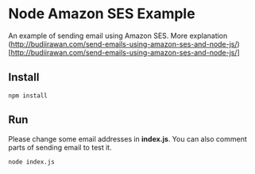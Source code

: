 Node Amazon SES Example
================================
An example of sending email using Amazon SES. More explanation (http://budiirawan.com/send-emails-using-amazon-ses-and-node-js/)[http://budiirawan.com/send-emails-using-amazon-ses-and-node-js/]

## Install
```
npm install
```

## Run
Please change some email addresses in **index.js**. You can also comment parts of sending email to test it.
```
node index.js
```
